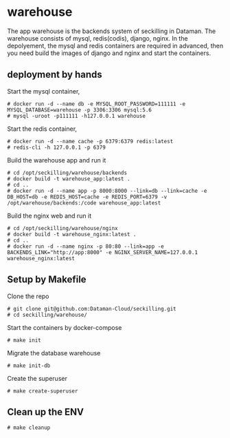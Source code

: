 # warehouse

The app warehouse is the backends system of seckilling in Dataman. The warehouse consists of mysql, redis(codis), django, nginx. In the depolyement, the mysql and redis containers are required in advanced, then you need build the images of django and nginx and start the containers.

## deployment by hands

Start the mysql container,
```
# docker run -d --name db -e MYSQL_ROOT_PASSWORD=111111 -e MYSQL_DATABASE=warehouse -p 3306:3306 mysql:5.6
# mysql -uroot -p111111 -h127.0.0.1 warehouse
```

Start the redis container,
```
# docker run -d --name cache -p 6379:6379 redis:latest
# redis-cli -h 127.0.0.1 -p 6379
```

Build the warehouse app and run it
```
# cd /opt/seckilling/warehouse/backends
# docker build -t warehouse_app:latest .
# cd ..
# docker run -d --name app -p 8000:8000 --link=db --link=cache -e DB_HOST=db -e REDIS_HOST=cache -e REDIS_PORT=6379 -v /opt/warehouse/backends:/code warehouse_app:latest
```

Build the nginx web and run it
```
# cd /opt/seckilling/warehouse/nginx
# docker build -t warehouse_nginx:latest .
# cd ..
# docker run -d --name nginx -p 80:80 --link=app -e BACKENDS_LINK="http://app:8000" -e NGINX_SERVER_NAME=127.0.0.1 warehouse_nginx:latest
```

## Setup by Makefile

Clone the repo
```
# git clone git@github.com:Dataman-Cloud/seckilling.git
# cd seckilling/warehouse/

```

Start the containers by docker-compose
```
# make init
```

Migrate the database warehouse
```
# make init-db
```

Create the superuser
```
# make create-superuser
```

## Clean up the ENV
```
# make cleanup
```
